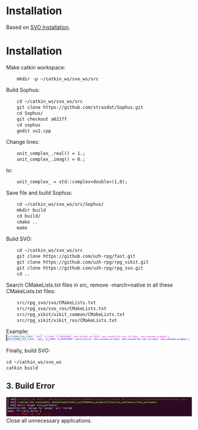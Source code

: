 # Installation

Based on [SVO Installation](https://github.com/uzh-rpg/rpg_svo/wiki/Installation:-ROS).
# Installation
Make catkin workspace:
```
    mkdir -p ~/catkin_ws/svo_ws/src
```
Build Sophus:
```
    cd ~/catkin_ws/svo_ws/src
    git clone https://github.com/strasdat/Sophus.git
    cd Sophus/
    git checkout a621ff
    cd sophus
    gedit so2.cpp
```
Change lines:
```
    unit_complex_.real() = 1.;
    unit_complex_.imag() = 0.;
```
to:
```
    unit_complex_ = std::complex<double>(1,0);
```
Save file and build Sophus:
```
    cd ~/catkin_ws/svo_ws/src/Sophus/
    mkdir build
    cd build/
    cmake ..
    make
```
Build SVO:
```
    cd ~/catkin_ws/svo_ws/src
    git clone https://github.com/uzh-rpg/fast.git
    git clone https://github.com/uzh-rpg/rpg_vikit.git
    git clone https://github.com/uzh-rpg/rpg_svo.git
    cd ..
```
Search CMakeLists.txt files in src, remove -march=native in all these CMakeLists.txt files:
```
    src/rpg_svo/svo/CMakeLists.txt
    src/rpg_svo/svo_ros/CMakeLists.txt
    src/rpg_vikit/vikit_common/CMakeLists.txt
    src/rpg_vikit/vikit_ros/CMakeLists.txt
```
Example: ![remove_march](image/SVO_setup.png)

Finally, build SVO:
```
cd ~/catkin_ws/svo_ws
catkin build
```
## 3. Build Error
![svo_erro](image/svo_error.png)
Close all unnecessary applications.

